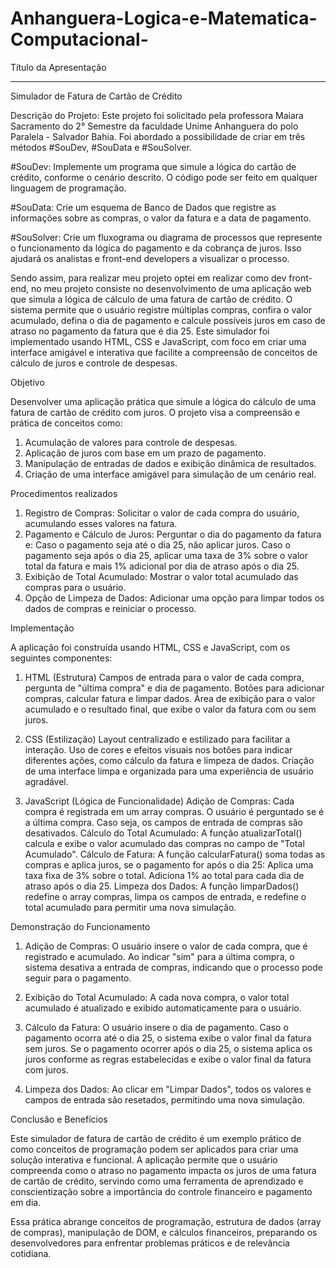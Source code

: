 # Anhanguera-Logica-e-Matematica-Computacional-


Título da Apresentação
_____________________________________________________________________________
Simulador de Fatura de Cartão de Crédito

Descrição do Projeto:
Este projeto foi solicitado pela professora Maiara Sacramento do 2° Semestre da faculdade Unime Anhanguera do polo Paralela - Salvador Bahia.
Foi abordado a possibilidade de criar em três métodos #SouDev, #SouData e #SouSolver.

#SouDev: Implemente um programa que simule a lógica do cartão de crédito, conforme o cenário descrito. O código pode ser feito em qualquer linguagem de programação.

#SouData: Crie um esquema de Banco de Dados que registre as informações sobre as compras, o valor da fatura e a data de pagamento.

#SouSolver: Crie um fluxograma ou diagrama de processos que represente o funcionamento da lógica do pagamento e da cobrança de juros. Isso ajudará os analistas e front-end developers a visualizar o processo.


Sendo assim, para realizar meu projeto optei em realizar como dev front-end, no meu projeto consiste no desenvolvimento de uma aplicação web que simula a lógica de cálculo de uma fatura de cartão de crédito.
O sistema permite que o usuário registre múltiplas compras, confira o valor acumulado, defina o dia de pagamento e calcule possíveis juros em caso de atraso no pagamento da fatura que é dia 25.
Este simulador foi implementado usando HTML, CSS e JavaScript, com foco em criar uma interface amigável e interativa que facilite a compreensão de conceitos de cálculo de juros e controle de despesas.


Objetivo

Desenvolver uma aplicação prática que simule a lógica do cálculo de uma fatura de cartão de crédito com juros. O projeto visa a compreensão e prática de conceitos como:


1. Acumulação de valores para controle de despesas.
2. Aplicação de juros com base em um prazo de pagamento.
3. Manipulação de entradas de dados e exibição dinâmica de resultados.
4. Criação de uma interface amigável para simulação de um cenário real.

Procedimentos realizados 

1. Registro de Compras: Solicitar o valor de cada compra do usuário, acumulando esses valores na fatura.
2. Pagamento e Cálculo de Juros: Perguntar o dia do pagamento da fatura e:
Caso o pagamento seja até o dia 25, não aplicar juros.
Caso o pagamento seja após o dia 25, aplicar uma taxa de 3% sobre o valor total da fatura e mais 1% adicional por dia de atraso após o dia 25.
3. Exibição de Total Acumulado: Mostrar o valor total acumulado das compras para o usuário.
4. Opção de Limpeza de Dados: Adicionar uma opção para limpar todos os dados de compras e reiniciar o processo.

Implementação

A aplicação foi construída usando HTML, CSS e JavaScript, com os seguintes componentes:

1. HTML (Estrutura)
Campos de entrada para o valor de cada compra, pergunta de "última compra" e dia de pagamento.
Botões para adicionar compras, calcular fatura e limpar dados.
Área de exibição para o valor acumulado e o resultado final, que exibe o valor da fatura com ou sem juros.

2. CSS (Estilização)
Layout centralizado e estilizado para facilitar a interação.
Uso de cores e efeitos visuais nos botões para indicar diferentes ações, como cálculo da fatura e limpeza de dados.
Criação de uma interface limpa e organizada para uma experiência de usuário agradável.


3. JavaScript (Lógica de Funcionalidade)
Adição de Compras: Cada compra é registrada em um array compras. O usuário é perguntado se é a última compra. Caso seja, os campos de entrada de compras são desativados.
Cálculo do Total Acumulado: A função atualizarTotal() calcula e exibe o valor acumulado das compras no campo de "Total Acumulado".
Cálculo de Fatura: A função calcularFatura() soma todas as compras e aplica juros, se o pagamento for após o dia 25:
Aplica uma taxa fixa de 3% sobre o total.
Adiciona 1% ao total para cada dia de atraso após o dia 25.
Limpeza dos Dados: A função limparDados() redefine o array compras, limpa os campos de entrada, e redefine o total acumulado para permitir uma nova simulação.

Demonstração do Funcionamento

1. Adição de Compras:
O usuário insere o valor de cada compra, que é registrado e acumulado.
Ao indicar "sim" para a última compra, o sistema desativa a entrada de compras, indicando que o processo pode seguir para o pagamento.

2. Exibição do Total Acumulado:
A cada nova compra, o valor total acumulado é atualizado e exibido automaticamente para o usuário.

3. Cálculo da Fatura:
O usuário insere o dia de pagamento.
Caso o pagamento ocorra até o dia 25, o sistema exibe o valor final da fatura sem juros.
Se o pagamento ocorrer após o dia 25, o sistema aplica os juros conforme as regras estabelecidas e exibe o valor final da fatura com juros.

4. Limpeza dos Dados:
Ao clicar em "Limpar Dados", todos os valores e campos de entrada são resetados, permitindo uma nova simulação.



Conclusão e Benefícios

Este simulador de fatura de cartão de crédito é um exemplo prático de como conceitos de programação podem ser aplicados para criar uma solução interativa e funcional. A aplicação permite que o usuário compreenda como o atraso no pagamento impacta os juros de uma fatura de cartão de crédito, servindo como uma ferramenta de aprendizado e conscientização sobre a importância do controle financeiro e pagamento em dia.

Essa prática abrange conceitos de programação, estrutura de dados (array de compras), manipulação de DOM, e cálculos financeiros, preparando os desenvolvedores para enfrentar problemas práticos e de relevância cotidiana.
